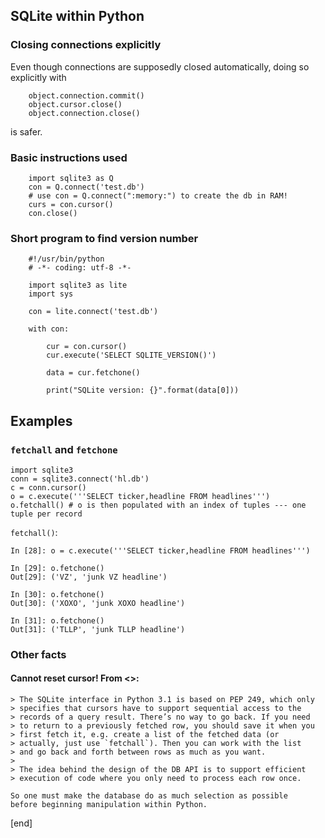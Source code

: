 ## SQLite within Python

### Closing connections explicitly

Even though connections are supposedly closed automatically, doing so explicitly with

        object.connection.commit()
        object.cursor.close()
        object.connection.close()

 is safer.

### Basic instructions used

        import sqlite3 as Q
        con = Q.connect('test.db')
        # use con = Q.connect(":memory:") to create the db in RAM!
        curs = con.cursor()
        con.close()

### Short program to find version number

        #!/usr/bin/python
        # -*- coding: utf-8 -*-

        import sqlite3 as lite
        import sys

        con = lite.connect('test.db')

        with con:
            
            cur = con.cursor()    
            cur.execute('SELECT SQLITE_VERSION()')
            
            data = cur.fetchone()
            
            print("SQLite version: {}".format(data[0]))

## Examples

### `fetchall` and `fetchone`

    import sqlite3
    conn = sqlite3.connect('hl.db')
    c = conn.cursor()
    o = c.execute('''SELECT ticker,headline FROM headlines''')
    o.fetchall() # o is then populated with an index of tuples --- one tuple per record

`fetchall()`:

    In [28]: o = c.execute('''SELECT ticker,headline FROM headlines''')

    In [29]: o.fetchone()
    Out[29]: ('VZ', 'junk VZ headline')

    In [30]: o.fetchone()
    Out[30]: ('XOXO', 'junk XOXO headline')

    In [31]: o.fetchone()
    Out[31]: ('TLLP', 'junk TLLP headline')

### Other facts

#### Cannot reset cursor! From <>:

    > The SQLite interface in Python 3.1 is based on PEP 249, which only
    > specifies that cursors have to support sequential access to the
    > records of a query result. There’s no way to go back. If you need
    > to return to a previously fetched row, you should save it when you
    > first fetch it, e.g. create a list of the fetched data (or
    > actually, just use `fetchall`). Then you can work with the list
    > and go back and forth between rows as much as you want.
    >
    > The idea behind the design of the DB API is to support efficient
    > execution of code where you only need to process each row once.

    So one must make the database do as much selection as possible
    before beginning manipulation within Python.


[end]
